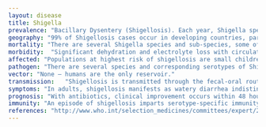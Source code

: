 ```yaml
---
layout: disease
title: Shigella
prevalence: "Bacillary Dysentery (Shigellosis). Each year, Shigella species cause approximately 165 million cases of diarrhea, of which 700,000 are fatal. Over 60 percent of these fatalities are children under 5 years old."
geography: "99% of Shigellosis cases occur in developing countries, particularly in areas where war, natural disasters, or unhygienic living conditions lead to overcrowding and poor sanitation."
mortality: "There are several Shigella species and sub-species, some of which have reported case-fatality rates up to 20%."
morbidity:	"Significant dehydration and electrolyte loss with circulatory collapse and death occur mainly in debilitated adults and children < 2 yr."
affected: "Populations at highest risk of shigellosis are small children, especially malnourished children who are more likely to develop Shigella bacteremia. Infants, non-breast-fed children, children recovering from measles, malnourished children, and adults older than 50 years have a more severe illness and a greater risk of death."
pathogen: "There are several species and corresponding serotypes of Shigellae, however, it is S. flexneri and S. dysenteriae that are responsible for endemic and epidemic shigellosis (respectively) in developing countries due to their high rates of transmission and case fatalities."
vector: "None – humans are the only reservoir."
transmission:	"Shigellosis is transmitted through the fecal-oral route, person-to-person contact, household flies, infected water, and inanimate objects."
symptoms: "In adults, shigellosis manifests as watery diarrhea indistinguishable from other bacterial, viral, and protozoan infections. In young children, onset is sudden, with fever, anorexia, nausea or vomiting, diarrhea, and abdominal pain. Weight loss and dehydration become severe. Untreated children may die in the first 12 days. If children survive, acute symptoms subside by the second week."
prognosis: "With antibiotics, clinical improvement occurs within 48 hours. Without treatment, prognosis may be severe."
immunity: "An episode of shigellosis imparts serotype-specific immunity for at least several years. But patients may have additional episodes of shigellosis caused by other serotypes."
references: "http://www.who.int/selection_medicines/committees/expert/21/applications/s6_paed_antibiotics_appendix5_dysentery.pdf"
---
```

